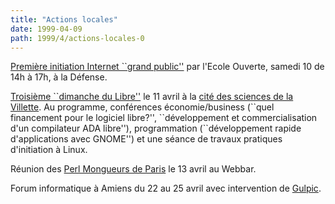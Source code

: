 ```yaml
---
title: "Actions locales"
date: 1999-04-09
path: 1999/4/actions-locales-0
---
```


<P>
<A HREF="http://www.ecole.eu.org/formation/initiation990410.txt">Première
initiation Internet ``grand public''</A> par l'Ecole Ouverte,
samedi 10 de 14h à 17h, à la Défense.
</P>

<P><A HREF="http://aful.org/evenements/ddl/">Troisième ``dimanche du
Libre''</A> le 11 avril à la <A HREF="http://www.cite-sciences.fr/">cité
des sciences de la Villette</A>. Au programme, conférences
économie/business (``quel financement pour le logiciel libre?'',
``développement et commercialisation d'un compilateur ADA libre''),
programmation (``développement rapide d'applications avec GNOME'')  et une
séance de travaux pratiques d'initiation à Linux.</P>

<P>Réunion des <A HREF="http://paris.pm.org/">Perl Mongueurs de Paris</A>
le 13 avril au Webbar.</P>

<P>Forum informatique à Amiens du 22 au 25 avril avec intervention de <A HREF="http://www.laria.u-picardie.fr/gulpic/">Gulpic</A>.</P>


